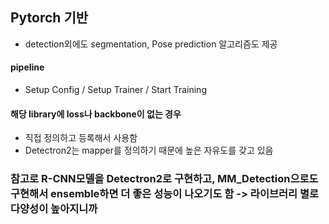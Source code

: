 ## Pytorch 기반
   - detection외에도 segmentation, Pose prediction 알고리즘도 제공
#### pipeline
- Setup Config / Setup Trainer / Start Training
#### 해당 library에 loss나 backbone이 없는 경우
- 직접 정의하고 등록해서 사용함
- Detectron2는 mapper를 정의하기 때문에 높은 자유도를 갖고 있음

### 참고로 R-CNN모델을 Detectron2로 구현하고, MM_Detection으로도 구현해서 ensemble하면 더 좋은 성능이 나오기도 함 -> 라이브러리 별로 다양성이 높아지니까